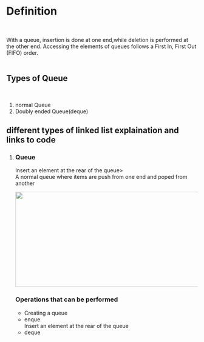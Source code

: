 # **Definition**
<br />

With a queue, insertion is done at one end,while deletion is performed at the other end.
  Accessing the elements of queues follows a
First In, First Out (FIFO) order.
 </br>
 </br>

## **Types of Queue**
<br/>

<ol>
 <li>normal Queue</li>
 <li>Doubly ended Queue(deque)</li>
 
  </ol>
    
      
## different types of linked list explaination and links to code

<ol>
 <li> <p> <h3>Queue</h3>Insert an element at the rear of the queue><br>  
  A normal queue where items are push from one end and poped from another
  <p align="center">
  <img src="https://media.geeksforgeeks.org/wp-content/cdn-uploads/20221213113312/Queue-Data-Structures.png" align="centre" width="600" height="250">
</p>
<h3>Operations that can be performed</h3>
    <ul>
      <li>Creating a queue</li>
      <li>enque  <br>
      Insert an element at the rear of the queue</li>
      <li>deque  
      </li>
      </ul>
</p>

 </li>
</ol>